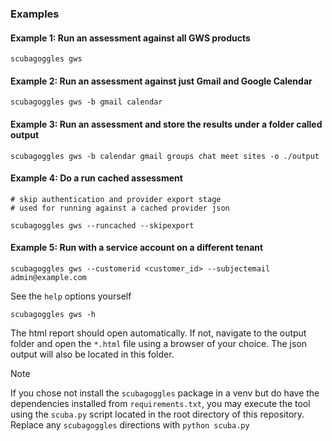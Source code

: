 
### Examples
#### Example 1: Run an assessment against all GWS products <!-- omit from toc --> 
```
scubagoggles gws
```

#### Example 2: Run an assessment against just Gmail and Google Calendar <!-- omit from toc --> 
```
scubagoggles gws -b gmail calendar
```

#### Example 3: Run an assessment and store the results under a folder called output <!-- omit from toc --> 
```
scubagoggles gws -b calendar gmail groups chat meet sites -o ./output
```

#### Example 4: Do a run cached assessment <!-- omit from toc --> 
```
# skip authentication and provider export stage
# used for running against a cached provider json

scubagoggles gws --runcached --skipexport
```

#### Example 5: Run with a service account on a different tenant <!-- omit from toc --> 
```
scubagoggles gws --customerid <customer_id> --subjectemail admin@example.com
```

See the `help` options yourself
```
scubagoggles gws -h
```

The html report should open automatically. If not, navigate to the output folder and open the `*.html` file using a browser of your choice. The json output will also be located in this folder.

> [!NOTE]
> If you chose not install the `scubagoggles` package in a venv but do have the dependencies installed from `requirements.txt`, you may execute the tool using the `scuba.py` script located in the root directory of this repository. Replace any `scubagoggles` directions with `python scuba.py`

<!-- TODO segway into output md>